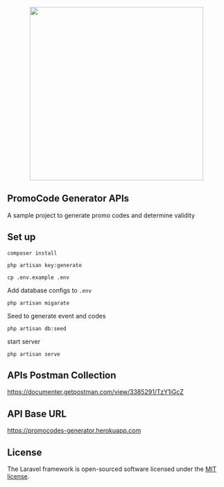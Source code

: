 <p align="center"><a href="https://laravel.com" target="_blank"><img src="https://raw.githubusercontent.com/laravel/art/master/logo-lockup/5%20SVG/2%20CMYK/1%20Full%20Color/laravel-logolockup-cmyk-red.svg" width="400"></a></p>


## PromoCode Generator APIs

A sample project to generate promo codes and determine validity

## Set up

`composer install`

`php artisan key:generate`

`cp .env.example .env`

Add database configs to `.env`

`php artisan migarate`

Seed to generate event and codes

`php artisan db:seed`

start server

`php artisan serve`


## APIs Postman Collection
https://documenter.getpostman.com/view/3385291/TzY1iGcZ


## API Base URL
https://promocodes-generator.herokuapp.com

## License

The Laravel framework is open-sourced software licensed under the [MIT license](https://opensource.org/licenses/MIT).

